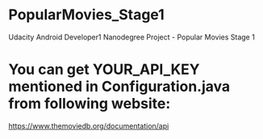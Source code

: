 # PopularMovies_Stage1
Udacity Android Developer1 Nanodegree Project - Popular Movies Stage 1
# You can get YOUR_API_KEY mentioned in Configuration.java from following website:
https://www.themoviedb.org/documentation/api
